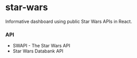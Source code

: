 # star-wars
Informative dashboard using public Star Wars APIs in React.

### API
- SWAPI - The Star Wars API
- Star Wars Databank API
